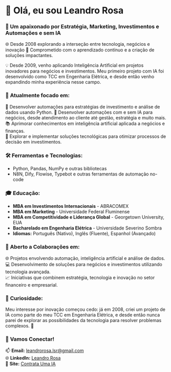 # 👋 Olá, eu sou Leandro Rosa  
### 🌱 Um apaixonado por Estratégia, Marketing, Investimentos e Automações e sem IA  
🌐 Desde 2008 explorando a interseção entre tecnologia, negócios e inovação
🚀 Comprometido com o aprendizado contínuo e a criação de soluções impactantes.

💡 Desde 2009, venho aplicando Inteligência Artificial em projetos inovadores para negócios e investimentos. Meu primeiro projeto com IA foi desenvolvido como TCC em Engenharia Elétrica, e desde então venho expandindo minha experiência nesse campo.

### 💼 **Atualmente focado em:**
🔭 Desenvolver automações para estratégias de investimento e análise de dados usando Python.
💼 Desenvolver automações com e sem IA para negócios, desde atendimento ao cliente até gestão, estratégia e muito mais.
📚 Aprimorar conhecimentos em inteligência artificial aplicada a negócios e finanças.  
🚀 Explorar e implementar soluções tecnológicas para otimizar processos de decisão em investimentos.  

### 🛠️ **Ferramentas e Tecnologias:**
- Python, Pandas, NumPy e outras bibliotecas
- N8N, Dify, Flowise, Typebot e outras ferramentas de automação no-code

### 🎓 **Educação:**
- **MBA em Investimentos Internacionais** - ABRACOMEX  
- **MBA em Marketing** - Universidade Federal Fluminense  
- **MBA em Competitividade e Liderança Global** - Georgetown University, EUA  
- **Bacharelado em Engenharia Elétrica** - Universidade Severino Sombra
- **Idiomas:** Português (Nativo), Inglês (Fluente), Espanhol (Avançado)  

### 🤝 **Aberto a Colaborações em:**
🌐 Projetos envolvendo automação, inteligência artificial e análise de dados.  
💻 Desenvolvimento de soluções para negócios e investimentos utilizando tecnologia avançada.  
📈 Iniciativas que combinem estratégia, tecnologia e inovação no setor financeiro e empresarial.  

### 🌟 **Curiosidade:**  
Meu interesse por inovação começou cedo: já em 2008, criei um projeto de IA como parte do meu TCC em Engenharia Elétrica, e desde então nunca parei de explorar as possibilidades da tecnologia para resolver problemas complexos. 🚀 

### 💬 **Vamos Conectar!**  
📫 **Email:** [leandrorosa.lsr@gmail.com](mailto:leandrorosa.lsr@gmail.com)  
🌐 **LinkedIn:** [Leandro Rosa](https://www.linkedin.com/in/leandrorosabr/)  
💼 **Site:** [Contrata Uma IA](https://contrataumaia.com)  
